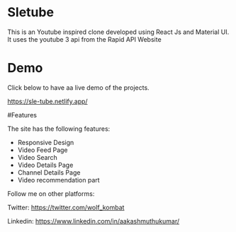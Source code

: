 # Sletube
This is an Youtube inspired clone developed using React Js and Material UI. It uses the youtube 3 api from the Rapid API Website


# Demo
Click below to have aa live demo of the projects.

https://sle-tube.netlify.app/

#Features

The site has the following features:
 - Responsive Design
 - Video Feed Page
 - Video Search
 - Video Details Page
 - Channel Details Page
 - Video recommendation part
 
 
 Follow me on other platforms:
 
 Twitter: 
 https://twitter.com/wolf_kombat
 
 Linkedin:
 https://www.linkedin.com/in/aakashmuthukumar/
